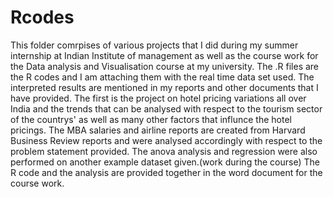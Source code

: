 # Rcodes
This folder comrpises of various projects that I did during my summer internship at Indian Institute of management as well as the course work
for the Data analysis and Visualisation course at my university.
The .R files are the R codes and I am attaching them with the real time data set used. The interpreted results are mentioned in my reports 
and other documents that I have provided.
The first is the project on hotel pricing variations all over India and the trends that can be analysed with respect to the tourism sector 
of the countrys' as well as many other factors that influnce the hotel pricings. The MBA salaries and airline reports are created from Harvard
Business Review reports and were analysed accordingly with respect to the problem statement provided.
The anova analysis and regression were also performed on another example dataset given.(work during the course) The R code and the analysis
are provided together in the word document for the course work.
